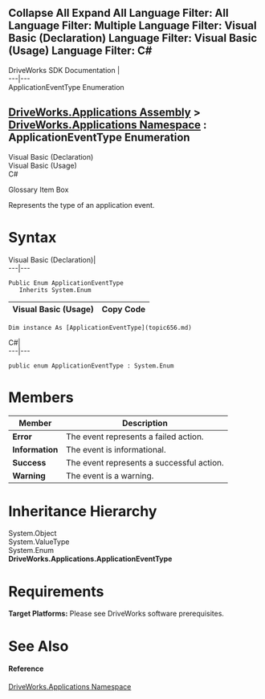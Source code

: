 Collapse All Expand All Language Filter: All  Language Filter: Multiple  Language Filter: Visual Basic (Declaration) Language Filter: Visual Basic (Usage) Language Filter: C#  
---  
DriveWorks SDK Documentation  |   
---|---  
ApplicationEventType Enumeration   
  
[DriveWorks.Applications Assembly](topic13.md) > [DriveWorks.Applications Namespace](topic16.md) : ApplicationEventType Enumeration  
---  
  
Visual Basic (Declaration)    
Visual Basic (Usage)    
C# 

Glossary Item Box

Represents the type of an application event. 

# Syntax

Visual Basic (Declaration)|   
---|---  
      
    
    Public Enum ApplicationEventType 
       Inherits System.Enum  
  
Visual Basic (Usage)| Copy Code  
---|---  
      
    
    Dim instance As [ApplicationEventType](topic656.md)  
  
C#|   
---|---  
      
    
    public enum ApplicationEventType : System.Enum   
  
# Members

Member| Description  
---|---  
**Error**|  The event represents a failed action.  
**Information**|  The event is informational.  
**Success**|  The event represents a successful action.  
**Warning**|  The event is a warning.  
  
# Inheritance Hierarchy

System.Object  
System.ValueType  
System.Enum  
**DriveWorks.Applications.ApplicationEventType**  


# Requirements

**Target Platforms:** Please see DriveWorks software prerequisites.

# See Also

#### Reference

[DriveWorks.Applications Namespace](topic16.md)


